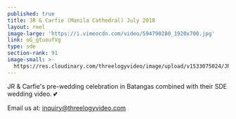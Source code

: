 ```yaml
---
published: true
title: JR & Carfie (Manila Cathedral) July 2018
layout: reel
image-large: 'https://i.vimeocdn.com/video/594790280_1920x700.jpg'
link: oG_gtuoufVg
type: sde
section-rank: 91
image-small: >-
  https://res.cloudinary.com/threelogyvideo/image/upload/v1533075024/JR_and_Carfie_a.jpg
---
```

JR & Carfie's pre-wedding celebration in Batangas combined with their SDE wedding video. 💕 

Email us at: inquiry@threelogyvideo.com